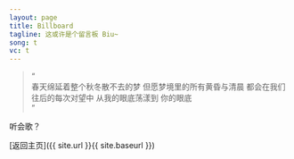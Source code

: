 ```yaml
---
layout: page
title: Billboard
tagline: 这或许是个留言板 Biu~
song: t
vc: t
---
```


>“<br>
> 春天绵延着整个秋冬散不去的梦 但愿梦境里的所有黄昏与清晨 都会在我们往后的每次对望中 从我的眼底荡漾到 你的眼底<br>”

听会歌？

[返回主页]({{ site.url }}{{ site.baseurl }})
